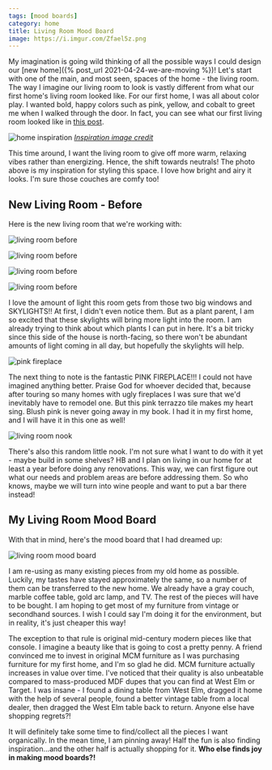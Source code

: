 ```yaml
---
tags: [mood boards]
category: home
title: Living Room Mood Board
image: https://i.imgur.com/Zfael5z.png
---
```


My imagination is going wild thinking of all the possible ways I could design our [new home]({% post_url 2021-04-24-we-are-moving %})! Let's start with one of the main, and most seen, spaces of the home - the living room. The way I imagine our living room to look is vastly different from what our first home's living room looked like. For our first home, I was all about color play. I wanted bold, happy colors such as pink, yellow, and cobalt to greet me when I walked through the door. In fact, you can see what our first living room looked like in [this post](https://fortheliangrun.com/our-happy-modern-living-room-tour-before-after/).

![home inspiration](https://i.imgur.com/fSm8CjC.jpg)
*[Inspiration image credit](https://theeverymom.com/home-tour-amy-elizabeth-peters/)*

This time around, I want the living room to give off more warm, relaxing vibes rather than energizing. Hence, the shift towards neutrals! The photo above is my inspiration for styling this space. I love how bright and airy it looks. I'm sure those couches are comfy too!

## New Living Room - Before

Here is the new living room that we're working with:

![living room before](https://i.imgur.com/944FsOT.jpg)

![living room before](https://i.imgur.com/kxRXuUA.jpg)

![living room before](https://i.imgur.com/jZl6TDY.jpg)

![living room before](https://i.imgur.com/EQlUdoC.jpg)

I love the amount of light this room gets from those two big windows and SKYLIGHTS!! At first, I didn't even notice them. But as a plant parent, I am so excited that these skylights will bring more light into the room. I am already trying to think about which plants I can put in here. It's a bit tricky since this side of the house is north-facing, so there won't be abundant amounts of light coming in all day, but hopefully the skylights will help.

![pink fireplace](https://i.imgur.com/MoWW4me.jpg)

The next thing to note is the fantastic PINK FIREPLACE!!! I could not have imagined anything better. Praise God for whoever decided that, because after touring so many homes with ugly fireplaces I was sure that we'd inevitably have to remodel one. But this pink terrazzo tile makes my heart sing. Blush pink is never going away in my book. I had it in my first home, and I will have it in this one as well!

![living room nook](https://i.imgur.com/tvuwIPl.jpg)

There's also this random little nook. I'm not sure what I want to do with it yet - maybe build in some shelves? HB and I plan on living in our home for at least a year before doing any renovations. This way, we can first figure out what our needs and problem areas are before addressing them. So who knows, maybe we will turn into wine people and want to put a bar there instead!

## My Living Room Mood Board

With that in mind, here's the mood board that I had dreamed up:

![living room mood board](https://i.imgur.com/Zfael5z.png)

I am re-using as many existing pieces from my old home as possible. Luckily, my tastes have stayed approximately the same, so a number of them can be transferred to the new home. We already have a gray couch, marble coffee table, gold arc lamp, and TV. The rest of the pieces will have to be bought. I am hoping to get most of my furniture from vintage or secondhand sources. I wish I could say I'm doing it for the environment, but in reality, it's just cheaper this way!

The exception to that rule is original mid-century modern pieces like that console. I imagine a beauty like that is going to cost a pretty penny. A friend convinced me to invest in original MCM furniture as I was purchasing furniture for my first home, and I'm so glad he did. MCM furniture actually increases in value over time. I've noticed that their quality is also unbeatable compared to mass-produced MDF dupes that you can find at West Elm or Target. I was insane - I found a dining table from West Elm, dragged it home with the help of several people, found a better vintage table from a local dealer, then dragged the West Elm table back to return. Anyone else have shopping regrets?!

It will definitely take some time to find/collect all the pieces I want organically. In the mean time, I am pinning away! Half the fun is also finding inspiration...and the other half is actually shopping for it. **Who else finds joy in making mood boards?!**

<div class="text-center"><a data-pin-do="embedBoard" data-pin-board-width="900" data-pin-scale-height="500" data-pin-scale-width="80" href="https://www.pinterest.com/heyletsplaywithdirt/living-room/"></a></div>